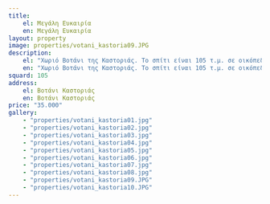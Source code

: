 ```yaml
---
title: 
    el: Μεγάλη Ευκαιρία
    en: Μεγάλη Ευκαιρία
layout: property
image: properties/votani_kastoria09.JPG
description: 
    el: "Χωριό Βοτάνι της Καστοριάς. Το σπίτι είναι 105 τ.μ. σε οικόπεδο 680 τ.μ., διώροφο με υπόγειο."
    en: "Χωριό Βοτάνι της Καστοριάς. Το σπίτι είναι 105 τ.μ. σε οικόπεδο 680 τ.μ., διώροφο με υπόγειο."
squard: 105
address: 
    el: Βοτάνι Καστοριάς
    en: Βοτάνι Καστοριάς
price: "35.000"
gallery: 
    - "properties/votani_kastoria01.jpg"
    - "properties/votani_kastoria02.jpg"
    - "properties/votani_kastoria03.jpg"
    - "properties/votani_kastoria04.jpg"
    - "properties/votani_kastoria05.jpg"
    - "properties/votani_kastoria06.jpg"
    - "properties/votani_kastoria07.jpg"
    - "properties/votani_kastoria08.jpg"
    - "properties/votani_kastoria09.JPG"
    - "properties/votani_kastoria10.JPG"
---
```


